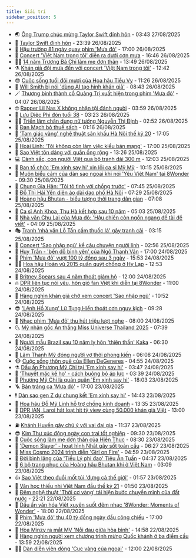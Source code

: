 ```yaml
---
title: Giải trí
sidebar_position: 5
---
```


<!-- vnexpress-giai-tri:START -->
- 🌏 [Ông Trump chúc mừng Taylor Swift đính hôn](https://vnexpress.net/ong-trump-chuc-mung-taylor-swift-dinh-hon-4931956.html) - 03:43 27/08/2025
- 💫 [Taylor Swift đính hôn](https://vnexpress.net/taylor-swift-dinh-hon-4931915.html) - 23:39 26/08/2025
- 🌮 [Hậu trường 81 ngày quay phim &#39;Mưa đỏ&#39;](https://vnexpress.net/hau-truong-81-ngay-quay-phim-mua-do-4931437.html) - 17:00 26/08/2025
- 🧠 [Concert &#39;Việt Nam trong tôi&#39; diễn ra dưới cơn mưa](https://vnexpress.net/concert-viet-nam-trong-toi-dien-ra-duoi-con-mua-4931897.html) - 16:46 26/08/2025
- 👨‍🏫 [14 năm Trương Bá Chi làm mẹ đơn thân](https://vnexpress.net/14-nam-truong-ba-chi-lam-me-don-than-4931565.html) - 13:49 26/08/2025
- ⚗️ [Khán giả đội mưa đến với concert &#39;Việt Nam trong tôi&#39;](https://vnexpress.net/khan-gia-doi-mua-den-voi-concert-viet-nam-trong-toi-4931850.html) - 12:42 26/08/2025
- 😎 [Cuộc sống tuổi đôi mươi của Hoa hậu Tiểu Vy](https://vnexpress.net/cuoc-song-tuoi-doi-muoi-cua-hoa-hau-tieu-vy-4931701.html) - 11:26 26/08/2025
- 🫣 [Will Smith bị nói &#39;dùng AI tạo hình khán giả&#39;](https://vnexpress.net/will-smith-bi-noi-dung-ai-tao-hinh-khan-gia-4931698.html) - 08:43 26/08/2025
- 🪄 [Thương binh thành cổ Quảng Trị xuất hiện trong phim &#39;Mưa đỏ&#39;](https://vnexpress.net/thuong-binh-thanh-co-quang-tri-xuat-hien-trong-phim-mua-do-4931507.html) - 04:07 26/08/2025
- 🤓 [Rapper Lil Nas X không nhận tội đánh người](https://vnexpress.net/rapper-lil-nas-x-khong-nhan-toi-danh-nguoi-4931497.html) - 03:59 26/08/2025
- 🫶 [Lưu Diệc Phi đón tuổi 38](https://vnexpress.net/luu-diec-phi-don-tuoi-38-4931534.html) - 03:23 26/08/2025
- 🧑‍🏫 [Triển lãm chân dung nữ tướng Nguyễn Thị Định](https://vnexpress.net/trien-lam-chan-dung-nu-tuong-nguyen-thi-dinh-4927450.html) - 02:52 26/08/2025
- 🦄 [Đan Mạch bỏ thuế sách](https://vnexpress.net/dan-mach-bo-thue-sach-4931386.html) - 01:16 26/08/2025
- 💫 [&#39;Tam giác vàng&#39; nghệ thuật sân khấu Hà Nội thế kỷ 20](https://vnexpress.net/tam-giac-vang-nghe-thuat-san-khau-ha-noi-the-ky-20-4926769.html) - 17:05 25/08/2025
- 🎊 [Hoài Linh: &#39;Tôi không còn làm việc kiểu bán mạng&#39;](https://vnexpress.net/hoai-linh-toi-khong-con-lam-viec-kieu-ban-mang-4930996.html) - 17:00 25/08/2025
- 👹 [Sao Việt tôn dáng với quần ống rộng](https://vnexpress.net/sao-viet-ton-dang-voi-quan-ong-rong-4927883.html) - 13:26 25/08/2025
- 💻 [Cảnh sắc, con người Việt qua bộ tranh dài 300 m](https://vnexpress.net/canh-sac-con-nguoi-viet-qua-bo-tranh-dai-300-m-4931224.html) - 12:03 25/08/2025
- 🤡 [Ban tổ chức &#39;Em xinh say hi&#39; xin lỗi ca sĩ Mỹ Mỹ](https://vnexpress.net/ban-to-chuc-em-xinh-say-hi-xin-loi-ca-si-my-my-4931314.html) - 10:15 25/08/2025
- 🥰 [Muôn biểu cảm của dàn sao ngoại khi nói &#39;Yêu Việt Nam&#39; tại 8Wonder](https://vnexpress.net/muon-bieu-cam-cua-dan-sao-ngoai-khi-noi-yeu-viet-nam-tai-8wonder-4931100.html) - 09:30 25/08/2025
- 🚀 [Chung Gia Hân: &#39;Tôi tỏ tình với chồng trước&#39;](https://vnexpress.net/chung-gia-han-toi-to-tinh-voi-chong-truoc-4931236.html) - 07:45 25/08/2025
- 📝 [Đỗ Thị Hải Yến diện áo dài dạo phố Hà Nội](https://vnexpress.net/do-thi-hai-yen-dien-ao-dai-dao-pho-ha-noi-4931195.html) - 07:29 25/08/2025
- 🐲 [Hoàng hậu Bhutan - biểu tượng thời trang dân gian](https://vnexpress.net/hoang-hau-bhutan-bieu-tuong-thoi-trang-dan-gian-4931209.html) - 07:08 25/08/2025
- 🎃 [Ca sĩ Anh Khoa, Thu Hà kết hợp sau 10 năm](https://vnexpress.net/ca-si-anh-khoa-thu-ha-ket-hop-sau-10-nam-4930582.html) - 05:03 25/08/2025
- 🤠 [Nhà văn Chu Lai của Mưa đỏ: &#39;Hậu chiến còn ngổn ngang đề tài để viết&#39;](https://vnexpress.net/nha-van-chu-lai-cua-mua-do-hau-chien-con-ngon-ngang-de-tai-de-viet-4930598.html) - 04:09 25/08/2025
- 🎭 [Tranh &#39;nhà văn Lỗ Tấn cầm thuốc lá&#39; gây tranh cãi](https://vnexpress.net/tranh-nha-van-lo-tan-cam-thuoc-la-gay-tranh-cai-4931069.html) - 03:15 25/08/2025
- 🧰 [Concert &#39;Sao nhập ngũ&#39; kể câu chuyện người lính](https://vnexpress.net/concert-sao-nhap-ngu-ke-cau-chuyen-nguoi-linh-4931016.html) - 02:56 25/08/2025
- 🦍 [Huy Trần - &#39;bến đỗ bình yên&#39; của Ngô Thanh Vân](https://vnexpress.net/huy-tran-ben-do-binh-yen-cua-ngo-thanh-van-4929976.html) - 17:00 24/08/2025
- 🌝 [Phim &#39;Mưa đỏ&#39; vượt 100 tỷ đồng sau 3 ngày](https://vnexpress.net/phim-mua-do-vuot-100-ty-dong-sau-3-ngay-4930985.html) - 15:53 24/08/2025
- 🧑‍💻 [Hoa hậu Hoàn vũ 2015 quấn quýt chồng ở Hy Lạp](https://vnexpress.net/hoa-hau-hoan-vu-2015-quan-quyt-chong-o-hy-lap-4930896.html) - 12:53 24/08/2025
- 🥸 [Britney Spears sau 4 năm thoát giám hộ](https://vnexpress.net/britney-spears-sau-4-nam-thoat-giam-ho-4929720.html) - 12:00 24/08/2025
- 🔥 [DPR liên tục nói yêu, hôn gió fan Việt khi diễn tại 8Wonder](https://vnexpress.net/dpr-lien-tuc-noi-yeu-hon-gio-fan-viet-khi-dien-tai-8wonder-4930693.html) - 11:00 24/08/2025
- 🐎 [Hàng nghìn khán giả chờ xem concert &#39;Sao nhập ngũ&#39;](https://vnexpress.net/hang-nghin-khan-gia-cho-xem-concert-sao-nhap-ngu-4930873.html) - 10:52 24/08/2025
- 😎 [&#39;Lệnh Hồ Xung&#39; Lữ Tụng Hiền thoát cơn nguy kịch](https://vnexpress.net/lenh-ho-xung-lu-tung-hien-thoat-con-nguy-kich-4930907.html) - 09:28 24/08/2025
- 🦄 [Nhạc phim &#39;Mưa đỏ&#39; thu hút triệu lượt nghe](https://vnexpress.net/nhac-phim-mua-do-thu-hut-trieu-luot-nghe-4930844.html) - 08:00 24/08/2025
- 🌜 [Mỹ nhân gốc Ấn thắng Miss Universe Thailand 2025](https://vnexpress.net/my-nhan-goc-an-thang-miss-universe-thailand-2025-4930861.html) - 07:39 24/08/2025
- 🚦 [Người mẫu Brazil sau 10 năm ly hôn &#39;thiên thần&#39; Kaka](https://vnexpress.net/nguoi-mau-brazil-sau-10-nam-ly-hon-thien-than-kaka-4927636.html) - 06:30 24/08/2025
- 🧐 [Lâm Thanh Mỹ đóng người vợ thời phong kiến](https://vnexpress.net/lam-thanh-my-dong-nguoi-vo-thoi-phong-kien-4930811.html) - 06:08 24/08/2025
- 🐵 [Cuộc sống thôn quê của Ellen DeGeneres](https://vnexpress.net/cuoc-song-thon-que-cua-ellen-degeneres-4930798.html) - 04:55 24/08/2025
- ⚗️ [Dấu ấn Phương Mỹ Chi tại &#39;Em xinh say hi&#39;](https://vnexpress.net/dau-an-phuong-my-chi-tai-em-xinh-say-hi-4930833.html) - 03:47 24/08/2025
- 👺 [&#39;Thuyết mặc kệ họ&#39; - cách buông bỏ áp lực](https://vnexpress.net/thuyet-mac-ke-ho-cach-buong-bo-ap-luc-4930526.html) - 03:39 24/08/2025
- 🌊 [Phương Mỹ Chi là quán quân &#39;Em xinh say hi&#39;](https://vnexpress.net/phuong-my-chi-la-quan-quan-em-xinh-say-hi-4930748.html) - 18:03 23/08/2025
- 🪜 [Bản tráng ca &#39;Mưa đỏ&#39;](https://vnexpress.net/giai-tri/phim/thu-vien-phim/mua-do-830) - 17:00 23/08/2025
- 🕴 [Dàn sao gen Z dự chung kết &#39;Em xinh say hi&#39;](https://vnexpress.net/dan-sao-gen-z-du-chung-ket-em-xinh-say-hi-4930736.html) - 14:43 23/08/2025
- 💃 [Hoa hậu Đỗ Mỹ Linh hỗ trợ chồng kinh doanh](https://vnexpress.net/hoa-hau-do-my-linh-ho-tro-chong-kinh-doanh-4930632.html) - 13:35 23/08/2025
- 🦄 [DPR IAN, Laroi hát loạt hit tỷ view cùng 50.000 khán giả Việt](https://vnexpress.net/dpr-ian-laroi-hat-loat-hit-ty-view-cung-50-000-khan-gia-viet-4930660-tong-thuat.html) - 13:00 23/08/2025
- ⛽️ [Khánh Huyền gây chú ý với vai đại gia](https://vnexpress.net/khanh-huyen-gay-chu-y-voi-vai-dai-gia-4930580.html) - 11:37 23/08/2025
- 😎 [Kim Thư xúc động ngày con trai tốt nghiệp](https://vnexpress.net/kim-thu-xuc-dong-ngay-con-trai-tot-nghiep-4930633.html) - 09:30 23/08/2025
- 🌊 [Cuộc sống làm mẹ đơn thân của Hiền Thục](https://vnexpress.net/cuoc-song-lam-me-don-than-cua-hien-thuc-4929723.html) - 08:30 23/08/2025
- 🐲 [&#39;Demon Slayer&#39; - hoạt hình Nhật gây sốt toàn cầu](https://vnexpress.net/demon-slayer-hoat-hinh-nhat-gay-sot-toan-cau-4930548.html) - 06:27 23/08/2025
- 💂 [Miss Cosmo 2024 trình diễn &#39;Girl on Fire&#39;](https://vnexpress.net/miss-cosmo-2024-trinh-dien-girl-on-fire-4930550.html) - 04:59 23/08/2025
- 🙉 [Đời bình lặng của &#39;Tiểu Lý phi đao&#39; Tiêu Ân Tuấn](https://vnexpress.net/doi-binh-lang-cua-tieu-ly-phi-dao-tieu-an-tuan-4930537.html) - 04:37 23/08/2025
- 💪 [6 bộ trang phục của Hoàng hậu Bhutan khi ở Việt Nam](https://vnexpress.net/6-bo-trang-phuc-cua-hoang-hau-bhutan-khi-o-viet-nam-4930532.html) - 03:09 23/08/2025
- 👍 [Sao Việt theo đuổi mốt túi &#39;đựng cả thế giới&#39;](https://vnexpress.net/sao-viet-theo-duoi-mot-tui-dung-ca-the-gioi-4930126.html) - 01:57 23/08/2025
- 💪 [Văn học thiếu nhi Việt Nam đầu thế kỷ 21](https://vnexpress.net/van-hoc-thieu-nhi-viet-nam-dau-the-ky-21-4930134.html) - 01:50 23/08/2025
- 💄 [Đêm nghệ thuật &#39;Thời cơ vàng&#39; tái hiện bước chuyển mình của đất nước](https://vnexpress.net/dem-nghe-thuat-thoi-co-vang-tai-hien-buoc-chuyen-minh-cua-dat-nuoc-4930471.html) - 22:21 22/08/2025
- 🦩 [Dấu ấn văn hóa Việt xuyên suốt đêm nhạc &#39;8Wonder: Moments of Wonder&#39;](https://vnexpress.net/dau-an-van-hoa-viet-xuyen-suot-dem-nhac-8wonder-moments-of-wonder-4930754.html) - 18:00 22/08/2025
- 🥸 [Phim &#39;Mưa đỏ&#39; thu 40 tỷ đồng ngày đầu công chiếu](https://vnexpress.net/phim-mua-do-thu-40-ty-dong-ngay-dau-cong-chieu-4930455.html) - 17:00 22/08/2025
- 🧰 [Hòa Minzy ra mắt MV &#39;Nỗi đau giữa hòa bình&#39;](https://vnexpress.net/hoa-minzy-ra-mat-mv-noi-dau-giua-hoa-binh-4930251.html) - 14:58 22/08/2025
- 💼 [Hàng nghìn người xem chương trình mừng Quốc khánh ở ba điểm cầu](https://vnexpress.net/hang-nghin-nguoi-xem-chuong-trinh-mung-quoc-khanh-o-ba-diem-cau-4930420.html) - 13:59 22/08/2025
- 🧑‍💻 [Dàn diễn viên đóng &#39;Cục vàng của ngoại&#39;](https://vnexpress.net/dan-dien-vien-dong-cuc-vang-cua-ngoai-4929909.html) - 12:00 22/08/2025<!-- vnexpress-giai-tri:END -->
